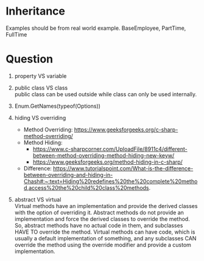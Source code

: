 # Inheritance

Examples should be from real world example.
BaseEmployee, PartTime, FullTime


# Question 
1. property VS variable


2. public class VS class  
    public class can be used outside while class can only be used internally.

3. Enum.GetNames(typeof(Options))


4. hiding VS overriding
    * Method Overriding: https://www.geeksforgeeks.org/c-sharp-method-overriding/
    * Method Hiding: 
        * https://www.c-sharpcorner.com/UploadFile/8911c4/different-between-method-overriding-method-hiding-new-keyw/
        * https://www.geeksforgeeks.org/method-hiding-in-c-sharp/
    * Difference: https://www.tutorialspoint.com/What-is-the-difference-between-overriding-and-hiding-in-Chash#:~:text=Hiding%20redefines%20the%20complete%20method,access%20the%20child%20class%20methods.


5. abstract VS virtual  
    Virtual methods have an implementation and provide the derived classes with the option of overriding it. Abstract methods do not provide an implementation and force the derived classes to override the method.  
    So, abstract methods have no actual code in them, and subclasses HAVE TO override the method. Virtual methods can have code, which is usually a default implementation of something, and any subclasses CAN override the method using the override modifier and provide a custom implementation.
